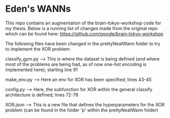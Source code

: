 # Eden's WANNs

This repo contains an augmentation of the brain-tokyo-workshop code for my thesis. Below is a running list of changes made from the original repo which can be found here: https://github.com/google/brain-tokyo-workshop 

The following files have been changed in the prettyNeatWann folder to try to implement the XOR problem:

classify_gym.py --> This is where the dataset is being defined (and where most of the problems are being had, as of now one-hot encoding is implemented here); starting line 91

make_env.py --> Here an env for XOR has been specified; lines 43-45

config.py --> Here, the subfunction for XOR within the general classify architecture is defined; lines 72-78

XOR.json --> This is a new file that defines the hyperparameters for the XOR problem (can be found in the folder 'p' within the prettyNeatWann folder)
